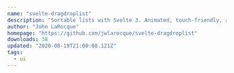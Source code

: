 ```yaml
---
name: "svelte-dragdroplist"
description: "Sortable lists with Svelte 3. Animated, touch-friendly, and accessible."
author: "John LaRocque"
homepage: "https://github.com/jwlarocque/svelte-dragdroplist"
downloads: 38
updated: "2020-08-19T21:00:08.121Z"
tags: 
  - ui
---
```

